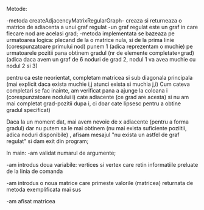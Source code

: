 Metode:

-metoda createAdjacencyMatrixRegularGraph- creaza si returneaza o matrice de adiacenta a unui graf regulat
-un graf regulat este un graf in care fiecare nod are acelasi grad;
-metoda implementata se bazeaza pe urmatoarea logica:
plecand de la o matrice nula, si de la prima linie (corespunzatoare primului nod) punem 1 (adica reprezentam o muchie) pe urmatoarele pozitii pana obtinem gradul
(nr de elemente completate=grad) (adica daca avem un graf de 6 noduri de grad 2, nodul 1 va avea muchie cu nodul 2 si 3)

pentru ca este neorientat, completam matricea si sub diagonala principala (mai explicit daca exista muchie i,j atunci exista si muchia j,i)
Cum cateva completari se fac inainte, am verificat pana a ajunge la coloana i (corespunzatoare nodului i)
cate adiacente (ce grad are acesta) si nu am mai completat grad-pozitii dupa i, ci doar cate lipsesc pentru a obtine gradul specificat)

Daca la un moment dat, mai avem nevoie de x adiacente (pentru a forma gradul) dar nu putem sa le mai obtinem (nu mai exista suficiente poziitii, adica noduri disponibile)
, afisam mesajul "nu exista un astfel de graf regulat" si dam exit din program;

In main:
-am validat numarul de argumente;

-am introdus doua variabile: vertices si vertex care retin informatiile preluate de la linia de comanda

-am introdus o noua matrice care primeste valorile (matricea) returnata de metoda exemplificata mai sus

-am afisat matricea
